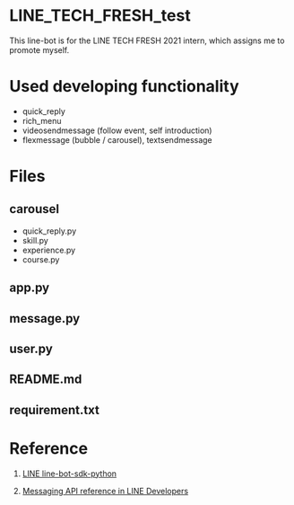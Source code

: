 # LINE_TECH_FRESH_test
This line-bot is for the LINE TECH FRESH 2021 intern, which assigns me to promote myself.

# Used developing functionality
- quick_reply
- rich_menu
- videosendmessage (follow event, self introduction)
- flexmessage (bubble / carousel), textsendmessage

# Files
## carousel
- quick_reply.py
- skill.py
- experience.py
- course.py

## app.py

## message.py

## user.py

## README.md

## requirement.txt

# Reference
1. [LINE line-bot-sdk-python](https://line-bot-sdk-python.readthedocs.io/en/stable/linebot.models.html?highlight=flexsend#linebot.models.flex_message.FlexSendMessage)

2. [Messaging API reference in LINE Developers](https://developers.line.biz/en/reference/messaging-api/)
